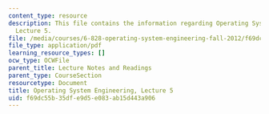 ```yaml
---
content_type: resource
description: This file contains the information regarding Operating System Engineering,
  Lecture 5.
file: /media/courses/6-828-operating-system-engineering-fall-2012/f69dc55b35dfe9d5e083ab15d443a906_MIT6_828F12_lec5_notes.pdf
file_type: application/pdf
learning_resource_types: []
ocw_type: OCWFile
parent_title: Lecture Notes and Readings
parent_type: CourseSection
resourcetype: Document
title: Operating System Engineering, Lecture 5
uid: f69dc55b-35df-e9d5-e083-ab15d443a906
---
```

